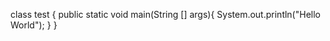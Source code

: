 
class test {
    public static void main(String [] args){
      System.out.println("Hello World");
      }
}
